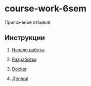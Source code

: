 # course-work-6sem
Приложение отзывов

## Инструкции
1. [Начало работы](.docs/start.md)

2. [Разработка](.docs/development.md)

3. [Docker](.docs/docker.md)

4. [Деплой](.docs/deploy.md)
